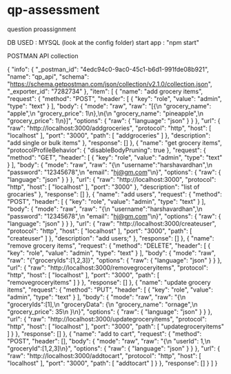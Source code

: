 # qp-assessment
question proassignment

DB USED : MYSQL (look at the config folder)
start app : "npm start"

POSTMAN API collection

{
	"info": {
		"_postman_id": "4edc94c0-9ac0-45c1-b6d1-991fde08b921",
		"name": "qp_api",
		"schema": "https://schema.getpostman.com/json/collection/v2.1.0/collection.json",
		"_exporter_id": "7282734"
	},
	"item": [
		{
			"name": "add grocery items",
			"request": {
				"method": "POST",
				"header": [
					{
						"key": "role",
						"value": "admin",
						"type": "text"
					}
				],
				"body": {
					"mode": "raw",
					"raw": "[{\n    \"grocery_name\": \"apple\",\n    \"grocery_price\": 1\n},\n{\n    \"grocery_name\": \"pineapple\",\n    \"grocery_price\": 1\n}]",
					"options": {
						"raw": {
							"language": "json"
						}
					}
				},
				"url": {
					"raw": "http://localhost:3000/addgroceries",
					"protocol": "http",
					"host": [
						"localhost"
					],
					"port": "3000",
					"path": [
						"addgroceries"
					]
				},
				"description": "add single or bulk items"
			},
			"response": []
		},
		{
			"name": "get grocery items",
			"protocolProfileBehavior": {
				"disableBodyPruning": true
			},
			"request": {
				"method": "GET",
				"header": [
					{
						"key": "role",
						"value": "admin",
						"type": "text"
					}
				],
				"body": {
					"mode": "raw",
					"raw": "{\n    \"username\":\"harshavardhan\",\n    \"password\": \"12345678\",\n    \"email\": \"hj@gm.com\"\n}",
					"options": {
						"raw": {
							"language": "json"
						}
					}
				},
				"url": {
					"raw": "http://localhost:3000",
					"protocol": "http",
					"host": [
						"localhost"
					],
					"port": "3000"
				},
				"description": "list of grocaries"
			},
			"response": []
		},
		{
			"name": "add users",
			"request": {
				"method": "POST",
				"header": [
					{
						"key": "role",
						"value": "admin",
						"type": "text"
					}
				],
				"body": {
					"mode": "raw",
					"raw": "{\n    \"username\":\"harshavardhan\",\n    \"password\": \"12345678\",\n    \"email\": \"hj@gm.com\"\n}",
					"options": {
						"raw": {
							"language": "json"
						}
					}
				},
				"url": {
					"raw": "http://localhost:3000/createuser",
					"protocol": "http",
					"host": [
						"localhost"
					],
					"port": "3000",
					"path": [
						"createuser"
					]
				},
				"description": "add users;"
			},
			"response": []
		},
		{
			"name": "remove grocery items",
			"request": {
				"method": "DELETE",
				"header": [
					{
						"key": "role",
						"value": "admin",
						"type": "text"
					}
				],
				"body": {
					"mode": "raw",
					"raw": "{\"groceryIds\":[1,2,3]}",
					"options": {
						"raw": {
							"language": "json"
						}
					}
				},
				"url": {
					"raw": "http://localhost:3000/removegroceryitems",
					"protocol": "http",
					"host": [
						"localhost"
					],
					"port": "3000",
					"path": [
						"removegroceryitems"
					]
				}
			},
			"response": []
		},
		{
			"name": "update grocery items",
			"request": {
				"method": "PUT",
				"header": [
					{
						"key": "role",
						"value": "admin",
						"type": "text"
					}
				],
				"body": {
					"mode": "raw",
					"raw": "{\n    \"groceryIds\":[1],\n    \"groceryData\": {\n        \"grocery_name\": \"ornage\",\n        \"grocery_price\": 35\n    }\n}",
					"options": {
						"raw": {
							"language": "json"
						}
					}
				},
				"url": {
					"raw": "http://localhost:3000/updategroceryitems",
					"protocol": "http",
					"host": [
						"localhost"
					],
					"port": "3000",
					"path": [
						"updategroceryitems"
					]
				}
			},
			"response": []
		},
		{
			"name": "add to cart",
			"request": {
				"method": "POST",
				"header": [],
				"body": {
					"mode": "raw",
					"raw": "{\n    \"userId\": 1,\n    \"groceryId\":[1,2,3]\n}",
					"options": {
						"raw": {
							"language": "json"
						}
					}
				},
				"url": {
					"raw": "http://localhost:3000/addtocart",
					"protocol": "http",
					"host": [
						"localhost"
					],
					"port": "3000",
					"path": [
						"addtocart"
					]
				}
			},
			"response": []
		}
	]
}